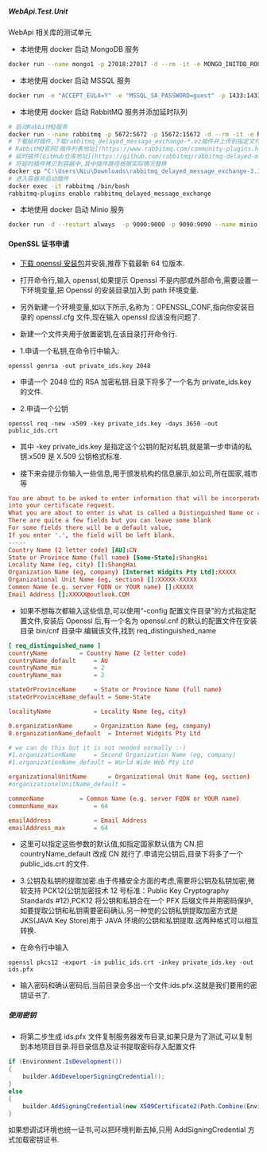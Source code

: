﻿##### WebApi.Test.Unit

WebApi 相关库的测试单元

- 本地使用 docker 启动 MongoDB 服务

```bash
docker run --name mongo1 -p 27018:27017 -d --rm -it -e MONGO_INITDB_ROOT_USERNAME=guest -e MONGO_INITDB_ROOT_PASSWORD="guest" mongo:latest
```

- 本地使用 docker 启动 MSSQL 服务

```bash
docker run -e "ACCEPT_EULA=Y" -e "MSSQL_SA_PASSWORD=guest" -p 1433:1433 --name sql1 --hostname sql1 --hostname sql1 -d mcr.microsoft.com/mssql/server:2022-latest
```

- 本地使用 docker 启动 RabbitMQ 服务并添加延时队列

```bash
# 启动RabbitMQ服务
docker run --name rabbitmq -p 5672:5672 -p 15672:15672 -d --rm -it -e RABBITMQ_DEFAULT_USER=guest -e RABBITMQ_DEFAULT_PASS=guest rabbitmq:management
# 下载延时插件,下载rabbitmq_delayed_message_exchange-*.ez插件并上传到指定文件夹中
# RabbitMQ官网[插件列表地址](https://www.rabbitmq.com/community-plugins.html)
# 延时插件[GitHub仓库地址](https://github.com/rabbitmq/rabbitmq-delayed-message-exchange)
# 将延时插件拷贝到容器中,其中插件路径根据实际情况替换
docker cp "C:\Users\Niu\Downloads\rabbitmq_delayed_message_exchange-3.11.1.ez" rabbitmq:/plugins
# 进入容器并启动插件
docker exec -it rabbitmq /bin/bash
rabbitmq-plugins enable rabbitmq_delayed_message_exchange
```

- 本地使用 docker 启动 Minio 服务

```bash
docker run -d --restart always  -p 9000:9000 -p 9090:9090 --name minio -v F:\data:/data -e "MINIO_ROOT_USER=admin" -e "MINIO_ROOT_PASSWORD=admin123456" minio/minio server /data --console-address ":9090"
```

#### OpenSSL 证书申请

- [下载 openssl 安装包](http://slproweb.com/products/Win32OpenSSL.html)并安装,推荐下载最新 64 位版本.
- 打开命令行,输入 openssl,如果提示 Openssl 不是内部或外部命令,需要设置一下环境变量,把 Openssl 的安装目录加入到 path
  环境变量.
- 另外新建一个环境变量,如以下所示,名称为：OPENSSL_CONF,指向你安装目录的 openssl.cfg 文件,现在输入 openssl 应该没有问题了.

- 新建一个文件夹用于放置密钥,在该目录打开命令行.

- 1.申请一个私钥,在命令行中输入:

```shell
openssl genrsa -out private_ids.key 2048
```

- 申请一个 2048 位的 RSA 加密私钥.目录下将多了一个名为 private_ids.key 的文件.

- 2.申请一个公钥

```shell
openssl req -new -x509 -key private_ids.key -days 3650 -out public_ids.crt
```

- 其中 -key private_ids.key 是指定这个公钥的配对私钥,就是第一步申请的私钥.x509 是 X.509 公钥格式标准.

- 接下来会提示你输入一些信息,用于颁发机构的信息展示,如公司,所在国家,城市等

```conf
You are about to be asked to enter information that will be incorporated
into your certificate request.
What you are about to enter is what is called a Distinguished Name or a DN.
There are quite a few fields but you can leave some blank
For some fields there will be a default value,
If you enter '.', the field will be left blank.
-----
Country Name (2 letter code) [AU]:CN
State or Province Name (full name) [Some-State]:ShangHai
Locality Name (eg, city) []:ShangHai
Organization Name (eg, company) [Internet Widgits Pty Ltd]:XXXXX
Organizational Unit Name (eg, section) []:XXXXX-XXXXX
Common Name (e.g. server FQDN or YOUR name) []:XXXXX
Email Address []:XXXXX@outlook.COM
```

- 如果不想每次都输入这些信息,可以使用“-config 配置文件目录”的方式指定配置文件,安装后 Openssl 后,有一个名为 openssl.cnf
  的默认的配置文件在安装目录 bin/cnf 目录中.编辑该文件,找到 req_distinguished_name

```conf
[ req_distinguished_name ]
countryName         = Country Name (2 letter code)
countryName_default     = AU
countryName_min         = 2
countryName_max         = 2

stateOrProvinceName     = State or Province Name (full name)
stateOrProvinceName_default = Some-State

localityName            = Locality Name (eg, city)

0.organizationName      = Organization Name (eg, company)
0.organizationName_default  = Internet Widgits Pty Ltd

# we can do this but it is not needed normally :-)
#1.organizationName     = Second Organization Name (eg, company)
#1.organizationName_default = World Wide Web Pty Ltd

organizationalUnitName      = Organizational Unit Name (eg, section)
#organizationalUnitName_default =

commonName          = Common Name (e.g. server FQDN or YOUR name)
commonName_max          = 64

emailAddress            = Email Address
emailAddress_max        = 64
```

- 这里可以指定这些参数的默认值,如指定国家默认值为 CN.把 countryName_default 改成 CN 就行了.申请完公钥后,目录下将多了一个
  public_ids.crt 的文件.

- 3.公钥及私钥的提取加密.由于传播安全方面的考虑,需要将公钥及私钥加密,微软支持 PCK12(公钥加密技术 12 号标准：Public Key
  Cryptography Standards #12),PCK12 将公钥和私钥合在一个 PFX 后缀文件并用密码保护,如要提取公钥和私钥需要密码确认.另一种觉的公钥私钥提取加密方式是
  JKS(JAVA Key Store)用于 JAVA 环境的公钥和私钥提取.这两种格式可以相互转换.

- 在命令行中输入

```shell
openssl pkcs12 -export -in public_ids.crt -inkey private_ids.key -out ids.pfx
```

- 输入密码和确认密码后,当前目录会多出一个文件:ids.pfx.这就是我们要用的密钥证书了.

##### 使用密钥

- 将第二步生成 ids.pfx 文件复制服务器发布目录,如果只是为了测试,可以复制到本地项目目录.将目录信息及证书提取密码存入配置文件

```csharp
if (Environment.IsDevelopment())
{
    builder.AddDeveloperSigningCredential();
}
else
{
    builder.AddSigningCredential(new X509Certificate2(Path.Combine(Environment.CurrentDirectory, "ids.pfx"), "your_password"));
}
```

如果想调试环境也统一证书,可以把环境判断去掉,只用 AddSigningCredential 方式加载密钥证书.
